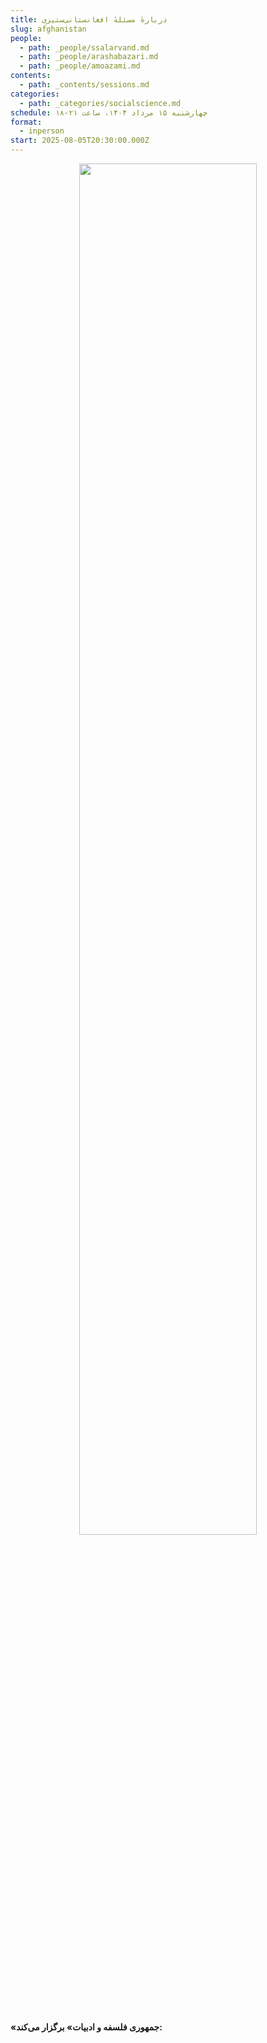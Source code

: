 ```yaml
---
title: دربارهٔ مسئلهٔ افغانستانی‌ستیزی
slug: afghanistan
people:
  - path: _people/ssalarvand.md
  - path: _people/arashabazari.md
  - path: _people/amoazami.md
contents:
  - path: _contents/sessions.md
categories:
  - path: _categories/socialscience.md
schedule: چهارشنبه ۱۵ مرداد ۱۴۰۴، ساعت ۲۱-۱۸
format:
  - inperson
start: 2025-08-05T20:30:00.000Z
---
```




<center>
<img 
       src="https://assets.tina.io/b6b0cb5c-4b1b-43f4-9bea-8d6867c09320/academy/sessions/2-general.jpg" 
       alt =" "
       style="width: 75%; height:75%;" />
</center>
<br><br>

**«جمهوری فلسفه و ادبیات» برگزار می‌کند:**

